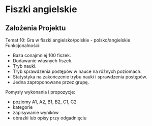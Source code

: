 # Fiszki angielskie

## Założenia Projektu
Temat 10: Gra w fiszki angielsko/polskie - polsko/angielskie
Funkcjonalności:

- Baza conajmniej 100 fiszek.
- Dodawanie własnych fiszek.
- Tryb nauki.
- Tryb sprawdzenia postępów w nauce na różnych poziomach.
- Statystyka na zakończenie trybu nauki i sprawdzenia postępów.
- Jedna zaproponowane przez grupę.

Pomysły wykonania i propozycje:
- poziomy A1, A2, B1, B2, C1, C2
- kategorie
- zapisywanie wyników
- obrazki lub opisy przy odgadnięciu
